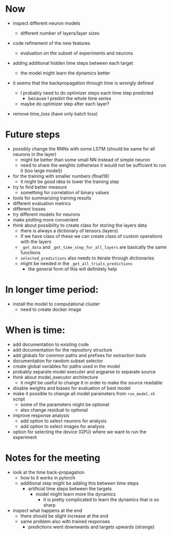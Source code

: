 # Now
- inspect different neuron models
    - different number of layers/layer sizes
- code refinement of the new features
    - evaluation on the subset of experiments and neurons
- adding additional hidden time steps between each target
    - the model might learn the dynamics better

- it seems that the backpropagation through time is wrongly defined
    - I probably need to do optimizer steps each time step predicted
        - because I predict the whole time series
    - maybe do optimizer step after each layer?

- remove time_loss (have only batch loss)


# Future steps
- possibly change the RNNs with some LSTM (should be same for all neurons in the layer)
    - might be better than some small NN instead of simple neuron
    - need to share the weights (otherwise it would not be sufficient to run it (too large model))
- for the training with smaller numbers (float16)
    - it might be good idea to lower the training step
- try to find better measure
    - something for correlation of binary values
- tools for summarizing training results
- different evaluation metrics
- different losses
- try different models for neurons
- make plotting more convenient
- think about possibility to create class for storing the
layers data
    - there is always a dictionary of tensors (layers)
    - if we have class of these we can create class of 
    custom operations with the layers
    - `_get_data` and `_get_time_step_for_all_layers` are basically the same functions
    - `selected_predictions` also needs to iterate through dictionaries
    - might be needed in the `_get_all_trials_predictions` 
        - the general form of this will definitely help

# In longer time period:
- install the model to computational cluster
    - need to create docker image


# When is time:
- add documentation to existing code
- add documentation for the repository structure
- add globals for common paths and prefixes for extraction tools
- documentation for random subset selector
- create global variables for paths used in the model 
- probably separate model executer and argparse to separate source
- think about model_executor architecture
    - it might be useful to change it in order to make the source readable
- disable weights and biases for evaluation of best model
- make it possible to change all model parameters from `run_model.sh` script
    - some of the parameters might be optional
    - also change residual to optional
- improve response analysis 
    - add option to select neurons for analysis
    - add option to select images for analysis
- option for selecting the device (GPU) where we want to run the experiment


# Notes for the meeting
- look at the time back-propagation
    - how to it works in pytorch
    - additional step might be adding this between time steps
        - artificial time steps between the targets
            - model might learn more the dynamics
                - it is pretty complicated to learn the dynamics that is so sharp
- inspect what happens at the end
    - there should be slight increase at the end
    - same problem also with trained responses
        - predictions went downwards and targets upwards (strange)

